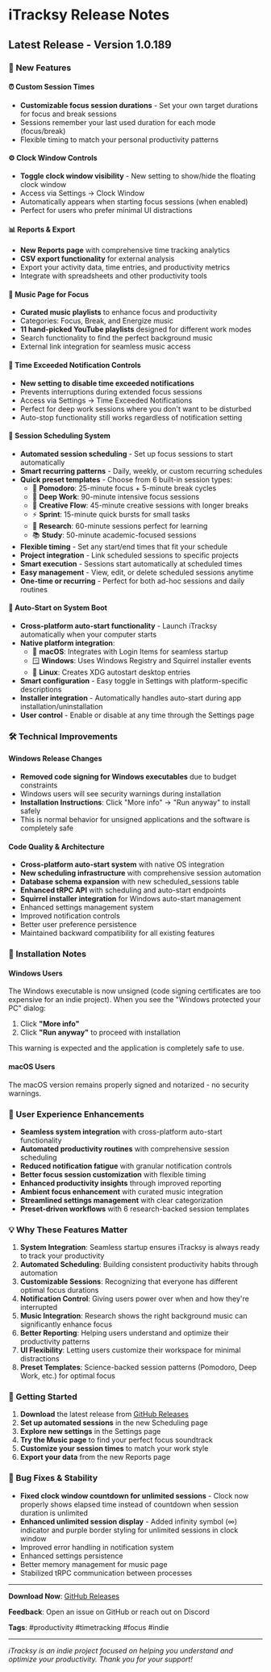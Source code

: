 # iTracksy Release Notes

## Latest Release - Version 1.0.189

### 🎉 New Features

#### ⏰ Custom Session Times

- **Customizable focus session durations** - Set your own target durations for focus and break sessions
- Sessions remember your last used duration for each mode (focus/break)
- Flexible timing to match your personal productivity patterns

#### ⚙️ Clock Window Controls

- **Toggle clock window visibility** - New setting to show/hide the floating clock window
- Access via Settings → Clock Window
- Automatically appears when starting focus sessions (when enabled)
- Perfect for users who prefer minimal UI distractions

#### 📊 Reports & Export

- **New Reports page** with comprehensive time tracking analytics
- **CSV export functionality** for external analysis
- Export your activity data, time entries, and productivity metrics
- Integrate with spreadsheets and other productivity tools

#### 🎵 Music Page for Focus

- **Curated music playlists** to enhance focus and productivity
- Categories: Focus, Break, and Energize music
- **11 hand-picked YouTube playlists** designed for different work modes
- Search functionality to find the perfect background music
- External link integration for seamless music access

#### 🔕 Time Exceeded Notification Controls

- **New setting to disable time exceeded notifications**
- Prevents interruptions during extended focus sessions
- Access via Settings → Time Exceeded Notifications
- Perfect for deep work sessions where you don't want to be disturbed
- Auto-stop functionality still works regardless of notification setting

#### 📅 Session Scheduling System

- **Automated session scheduling** - Set up focus sessions to start automatically
- **Smart recurring patterns** - Daily, weekly, or custom recurring schedules
- **Quick preset templates** - Choose from 6 built-in session types:
  - 🍅 **Pomodoro**: 25-minute focus + 5-minute break cycles
  - 🎯 **Deep Work**: 90-minute intensive focus sessions
  - 🧠 **Creative Flow**: 45-minute creative sessions with longer breaks
  - ⚡ **Sprint**: 15-minute quick bursts for small tasks
  - 🔬 **Research**: 60-minute sessions perfect for learning
  - 📚 **Study**: 50-minute academic-focused sessions
- **Flexible timing** - Set any start/end times that fit your schedule
- **Project integration** - Link scheduled sessions to specific projects
- **Smart execution** - Sessions start automatically at scheduled times
- **Easy management** - View, edit, or delete scheduled sessions anytime
- **One-time or recurring** - Perfect for both ad-hoc sessions and daily routines

#### 🚀 Auto-Start on System Boot

- **Cross-platform auto-start functionality** - Launch iTracksy automatically when your computer starts
- **Native platform integration**:
  - 🍎 **macOS**: Integrates with Login Items for seamless startup
  - 🪟 **Windows**: Uses Windows Registry and Squirrel installer events
  - 🐧 **Linux**: Creates XDG autostart desktop entries
- **Smart configuration** - Easy toggle in Settings with platform-specific descriptions
- **Installer integration** - Automatically handles auto-start during app installation/uninstallation
- **User control** - Enable or disable at any time through the Settings page

### 🛠️ Technical Improvements

#### Windows Release Changes

- **Removed code signing for Windows executables** due to budget constraints
- Windows users will see security warnings during installation
- **Installation Instructions**: Click "More info" → "Run anyway" to install safely
- This is normal behavior for unsigned applications and the software is completely safe

#### Code Quality & Architecture

- **Cross-platform auto-start system** with native OS integration
- **New scheduling infrastructure** with comprehensive session automation
- **Database schema expansion** with new scheduled_sessions table
- **Enhanced tRPC API** with scheduling and auto-start endpoints
- **Squirrel installer integration** for Windows auto-start management
- Enhanced settings management system
- Improved notification controls
- Better user preference persistence
- Maintained backward compatibility for all existing features

### 📝 Installation Notes

#### Windows Users

The Windows executable is now unsigned (code signing certificates are too expensive for an indie project). When you see the "Windows protected your PC" dialog:

1. Click **"More info"**
2. Click **"Run anyway"** to proceed with installation

This warning is expected and the application is completely safe to use.

#### macOS Users

The macOS version remains properly signed and notarized - no security warnings.

### 🎯 User Experience Enhancements

- **Seamless system integration** with cross-platform auto-start functionality
- **Automated productivity routines** with comprehensive session scheduling
- **Reduced notification fatigue** with granular notification controls
- **Better focus session customization** with flexible timing
- **Enhanced productivity insights** through improved reporting
- **Ambient focus enhancement** with curated music integration
- **Streamlined settings management** with clear categorization
- **Preset-driven workflows** with 6 research-backed session templates

### 💡 Why These Features Matter

1. **System Integration**: Seamless startup ensures iTracksy is always ready to track your productivity
2. **Automated Scheduling**: Building consistent productivity habits through automation
3. **Customizable Sessions**: Recognizing that everyone has different optimal focus durations
4. **Notification Control**: Giving users power over when and how they're interrupted
5. **Music Integration**: Research shows the right background music can significantly enhance focus
6. **Better Reporting**: Helping users understand and optimize their productivity patterns
7. **UI Flexibility**: Letting users customize their workspace for minimal distractions
8. **Preset Templates**: Science-backed session patterns (Pomodoro, Deep Work, etc.) for optimal focus

### 🚀 Getting Started

1. **Download** the latest release from [GitHub Releases](https://github.com/hunght/itracksy/releases)
2. **Set up automated sessions** in the new Scheduling page
3. **Explore new settings** in the Settings page
4. **Try the Music page** to find your perfect focus soundtrack
5. **Customize your session times** to match your work style
6. **Export your data** from the new Reports page

### 🐛 Bug Fixes & Stability

- **Fixed clock window countdown for unlimited sessions** - Clock now properly shows elapsed time instead of countdown when session duration is unlimited
- **Enhanced unlimited session display** - Added infinity symbol (∞) indicator and purple border styling for unlimited sessions in clock window
- Improved error handling in notification system
- Enhanced settings persistence
- Better memory management for music page
- Stabilized tRPC communication between processes

---

**Download Now**: [GitHub Releases](https://github.com/hunght/itracksy/releases)

**Feedback**: Open an issue on GitHub or reach out on Discord

**Tags**: #productivity #timetracking #focus #indie

---

_iTracksy is an indie project focused on helping you understand and optimize your productivity. Thank you for your support!_
